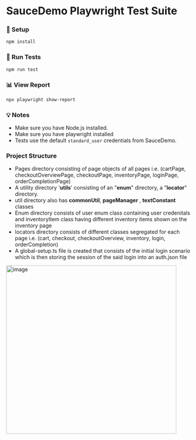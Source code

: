 # SauceDemo Playwright Test Suite

### 🔧 Setup

```bash
npm install
```

### 🚀 Run Tests

```bash
npm run test
```

### 📊 View Report

```bash
npx playwright show-report
```

### 💡 Notes
- Make sure you have Node.js installed.
- Make sure you have playwright installed
- Tests use the default `standard_user` credentials from SauceDemo.

### Project Structure
 - Pages directory consisting of page objects of all pages i.e. (cartPage, checkoutOverviewPage, checkoutPage, inventoryPage, loginPage, orderCompletionPage)
 - A utility directory '**utils**' consisting of an "**enum**" directory, a "**locator**" directory.
 - util directory also has **commonUtil**, **pageManager** , **textConstant** classes
 - Enum directory consists of user enum class containing user credenitals and inventoryItem class having different inventory items shown on the inventory page
 - locators directory consists of different classes segregated for each page i.e. (cart, checkout, checkoutOverview, inventory, login, orderCompletion)
 - A global-setup.ts file is created that consists of the initial login scenario which is then storing the session of the said login into an auth.json file

<img width="458" height="453" alt="image" src="https://github.com/user-attachments/assets/0be86c6a-b2bc-47ea-bf4e-bfdd6460437e" />



